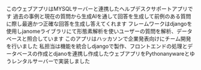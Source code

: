このウェブアプリはMYSQLサーバーと連携したヘルプデスクサポートアプリです
過去の事例と現在の質問から生成AIを通して回答を生成して前例のある質問に際し最適かつ正確な回答を生成し答えてくれます
フレームワークはdjangoを使用しjanomeライブラリにて形態素解析を使いユーザーの質問を解析、データベースと照合しています
このアプリはハッカソンで企業発表向けにチーム開発を行いました
私担当は機能を統合しdjangoで製作、フロントエンドの処理とデータベースの作成とdjanoを連携し作成したウェブアプリをPythonanywareとゆうレンタルサーバーで実装しました
